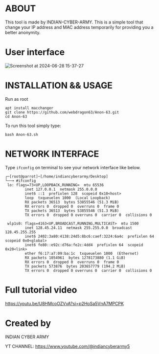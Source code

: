 # ABOUT
This tool is made by INDIAN-CYBER-ARMY. This is a simple tool that change your IP address and MAC address temporarily for providing you a better anonymity.

# User interface
![Screenshot at 2024-06-28 15-37-27](https://github.com/webdragon63/Anon-63/assets/117004849/484ad3ca-7970-494c-b975-bc1abb352938)


# INSTALLATION && USAGE
Run as root
```shell
apt install macchanger
git clone https://github.com/webdragon63/Anon-63.git
cd Anon-63
```
To run this tool simply type:

`bash Anon-63.sh`

# NETWORK INTERFACE
Type `ifconfig` on terminal to see your network interface like below.

```shell
┌─[root@parrot]─[/home/indiancyberarmy/Desktop]
└──╼ #ifconfig
 lo: flags=73<UP,LOOPBACK,RUNNING>  mtu 65536
         inet 127.0.0.1  netmask 255.0.0.0
         inet6 ::1  prefixlen 128  scopeid 0x10<host>
         loop  txqueuelen 1000  (Local Loopback)
         RX packets 36513  bytes 53855546 (51.3 MiB)
         RX errors 0  dropped 0  overruns 0  frame 0
         TX packets 36513  bytes 53855546 (51.3 MiB)
         TX errors 0  dropped 0 overruns 0  carrier 0  collisions 0

 wlp1s0: flags=4163<UP,BROADCAST,RUNNING,MULTICAST>  mtu 1500
         inet 128.45.24.11  netmask 255.255.0.0  broadcast 128.45.255.255
         inet6 2402:3a80:4138:24d5:8bc6:caef:3224:6a4c  prefixlen 64  scopeid 0x0<global>
         inet6 fe80::e92c:d76a:fe2c:4dd4  prefixlen 64  scopeid 0x20<link>
         ether f6:17:a7:09:ba:1c  txqueuelen 1000  (Ethernet)
         RX packets 1054961  bytes 1278173880 (1.1 GiB)
         RX errors 0  dropped 0  overruns 0  frame 0
         TX packets 573876  bytes 203657779 (194.2 MiB)
         TX errors 0  dropped 0 overruns 0  carrier 0  collisions 0
```
# Full tutorial video

https://youtu.be/U8HMcoOZVvA?si=p2HoSa5VnA7MPCPK

# Created by
INDIAN CYBER ARMY

YT CHANNEL: https://www.youtube.com/@indiancyberarmy5
